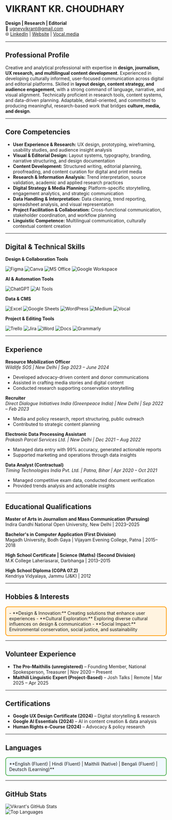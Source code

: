 # **VIKRANT KR. CHOUDHARY**

**Design | Research | Editorial**  
📧 [ugneyvikrant@gmail.com](mailto:ugneyvikrant@gmail.com)  
🌐 [LinkedIn](https://www.linkedin.com/in/ugneyvikrant) | [Website](http://www.ugney.in) | [Vocal.media](https://vocal.media)  

---

## **Professional Profile**
Creative and analytical professional with expertise in **design, journalism, UX research, and multilingual content development**. Experienced in developing culturally informed, user-focused communication across digital and editorial platforms. Skilled in **layout design, content strategy, and audience engagement**, with a strong command of language, narrative, and visual alignment. Technically proficient in research tools, content systems, and data-driven planning. Adaptable, detail-oriented, and committed to producing meaningful, research-based work that bridges **culture, media, and design**.

---

## **Core Competencies**
- **User Experience & Research:** UX design, prototyping, wireframing, usability studies, and audience insight analysis  
- **Visual & Editorial Design:** Layout systems, typography, branding, narrative structuring, and design documentation  
- **Content Development:** Structured writing, editorial planning, proofreading, and content curation for digital and print media  
- **Research & Information Analysis:** Trend interpretation, source validation, academic and applied research practices  
- **Digital Strategy & Media Planning:** Platform-specific storytelling, engagement analytics, and strategic communication  
- **Data Handling & Interpretation:** Data cleaning, trend reporting, spreadsheet analysis, and visual representation  
- **Project Facilitation & Collaboration:** Cross-functional communication, stakeholder coordination, and workflow planning  
- **Linguistic Competence:** Multilingual communication, culturally contextual content creation  

---

## **Digital & Technical Skills**

**Design & Collaboration Tools**  
<p>
<img src="https://img.shields.io/badge/Figma-F24E1E?style=for-the-badge&logo=figma&logoColor=white" alt="Figma"/>
<img src="https://img.shields.io/badge/Canva-10C6F8?style=for-the-badge&logo=canva&logoColor=white" alt="Canva"/>
<img src="https://img.shields.io/badge/Microsoft_Office-0078D6?style=for-the-badge&logo=microsoftoffice&logoColor=white" alt="MS Office"/>
<img src="https://img.shields.io/badge/Google_Workspace-4285F4?style=for-the-badge&logo=google&logoColor=white" alt="Google Workspace"/>
</p>

**AI & Automation Tools**  
<p>
<img src="https://img.shields.io/badge/ChatGPT-12B886?style=for-the-badge&logo=openai&logoColor=white" alt="ChatGPT"/>
<img src="https://img.shields.io/badge/AI_Tools-FFAA00?style=for-the-badge" alt="AI Tools"/>
</p>

**Data & CMS**  
<p>
<img src="https://img.shields.io/badge/Excel-217346?style=for-the-badge&logo=microsoftexcel&logoColor=white" alt="Excel"/>
<img src="https://img.shields.io/badge/Google_Sheets-34A853?style=for-the-badge&logo=googlesheets&logoColor=white" alt="Google Sheets"/>
<img src="https://img.shields.io/badge/WordPress-21759B?style=for-the-badge&logo=wordpress&logoColor=white" alt="WordPress"/>
<img src="https://img.shields.io/badge/Medium-00AB6C?style=for-the-badge&logo=medium&logoColor=white" alt="Medium"/>
<img src="https://img.shields.io/badge/Vocal-FF6F61?style=for-the-badge" alt="Vocal"/>
</p>

**Project & Editing Tools**  
<p>
<img src="https://img.shields.io/badge/Trello-0079BF?style=for-the-badge&logo=trello&logoColor=white" alt="Trello"/>
<img src="https://img.shields.io/badge/Jira-0052CC?style=for-the-badge&logo=jira&logoColor=white" alt="Jira"/>
<img src="https://img.shields.io/badge/MS_Word-2B579A?style=for-the-badge&logo=microsoftword&logoColor=white" alt="Word"/>
<img src="https://img.shields.io/badge/Google_Docs-4285F4?style=for-the-badge&logo=googledocs&logoColor=white" alt="Docs"/>
<img src="https://img.shields.io/badge/Grammarly-15C53C?style=for-the-badge&logo=grammarly&logoColor=white" alt="Grammarly"/>
</p>

---

## **Experience**

**Resource Mobilization Officer**  
*Wildlife SOS | New Delhi | Sep 2023 – June 2024*  
- Developed advocacy-driven content and donor communications  
- Assisted in crafting media stories and digital content  
- Conducted research supporting conservation storytelling  

**Recruiter**  
*Direct Dialogue Initiatives India (Greenpeace India) | New Delhi | Sep 2022 – Feb 2023*  
- Media and policy research, report structuring, public outreach  
- Contributed to strategic content planning  

**Electronic Data Processing Assistant**  
*Prakash Parcel Services Ltd. | New Delhi | Dec 2021 – Aug 2022*  
- Managed data entry with 99% accuracy, generated actionable reports  
- Supported marketing and operations through data insights  

**Data Analyst (Contractual)**  
*Timing Technologies India Pvt. Ltd. | Patna, Bihar | Apr 2020 – Oct 2021*  
- Managed competitive exam data, conducted document verification  
- Provided trends analysis and actionable insights  

---

## **Educational Qualifications**
**Master of Arts in Journalism and Mass Communication (Pursuing)**  
Indira Gandhi National Open University, New Delhi | 2023–2025  

**Bachelor's in Computer Application (First Division)**  
Magadh University, Bodh Gaya | Vijayam Evening College, Patna | 2015–2018  

**High School Certificate | Science (Maths) (Second Division)**  
M.K College Laheriasarai, Darbhanga | 2013–2015  

**High School Diploma (CGPA 07.2)**  
Kendriya Vidyalaya, Jammu (J&K) | 2012  

---

## **Hobbies & Interests**
<div style="border:2px solid #FF9800; border-radius:8px; padding:10px; background-color:#FFF3E0;">
- **Design & Innovation:** Creating solutions that enhance user experiences  
- **Cultural Exploration:** Exploring diverse cultural influences on design & communication  
- **Social Impact:** Environmental conservation, social justice, and sustainability  
</div>

---

## **Volunteer Experience**
- **The Pro-Maithilis (unregistered)** – Founding Member, National Spokesperson, Treasurer | Nov 2020 – Present  
- **Maithili Linguistic Expert (Project-Based)** – Josh Talks | Remote | Mar 2025 – Apr 2025  

---

## **Certifications**
- **Google UX Design Certificate (2024)** – Digital storytelling & research  
- **Google AI Essentials (2024)** – AI in content creation & data analysis  
- **Human Rights e-Course (2024)** – Advocacy & policy research  

---

## **Languages**
<div style="border:2px solid #4CAF50; border-radius:8px; padding:10px; background-color:#f0f8ff;">
**English (Fluent) | Hindi (Fluent) | Maithili (Native) | Bengali (Fluent) | Deutsch (Learning)**
</div>

---

## **GitHub Stats**
![Vikrant's GitHub Stats](https://github-readme-stats.vercel.app/api?username=ugneyvikrant&show_icons=true&theme=radical)  
![Top Languages](https://github-readme-stats.vercel.app/api/top-langs/?username=ugneyvikrant&layout=compact&theme=radical)  
